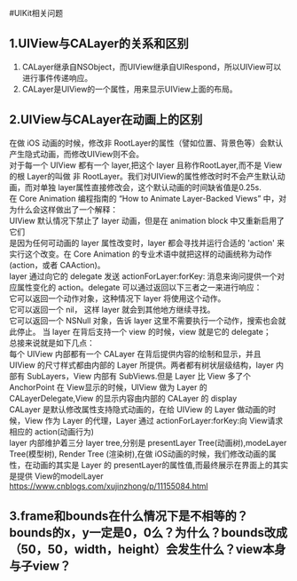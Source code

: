 #UIKit相关问题
## 1.UIView与CALayer的关系和区别
1. CALayer继承自NSObject，而UIView继承自UIRespond，所以UIView可以进行事件传递响应。
1. CALayer是UIView的一个属性，用来显示UIView上面的布局。

## 2.UIView与CALayer在动画上的区别
在做 iOS 动画的时候，修改非 RootLayer的属性（譬如位置、背景色等）会默认产生隐式动画，而修改UIView则不会。  
对于每一个 UIView 都有一个 layer,把这个 layer 且称作RootLayer,而不是 View 的根 Layer的叫做 非 RootLayer。我们对UIView的属性修改时时不会产生默认动画，而对单独 layer属性直接修改会，这个默认动画的时间缺省值是0.25s.  
在 Core Animation 编程指南的 “How to Animate Layer-Backed Views” 中，对为什么会这样做出了一个解释：  
UIView 默认情况下禁止了 layer 动画，但是在 animation block 中又重新启用了它们  
是因为任何可动画的 layer 属性改变时，layer 都会寻找并运行合适的 'action' 来实行这个改变。在 Core Animation 的专业术语中就把这样的动画统称为动作 (action，或者 CAAction)。  
layer 通过向它的 delegate 发送 actionForLayer:forKey: 消息来询问提供一个对应属性变化的 action。delegate 可以通过返回以下三者之一来进行响应：  
它可以返回一个动作对象，这种情况下 layer 将使用这个动作。  
它可以返回一个 nil， 这样 layer 就会到其他地方继续寻找。  
它可以返回一个 NSNull 对象，告诉 layer 这里不需要执行一个动作，搜索也会就此停止。
当 layer 在背后支持一个 view 的时候，view 就是它的 delegate；  
总接来说就是如下几点：  
每个 UIView 内部都有一个 CALayer 在背后提供内容的绘制和显示，并且 UIView 的尺寸样式都由内部的 Layer 所提供。两者都有树状层级结构，layer 内部有 SubLayers，View 内部有 SubViews.但是 Layer 比 View 多了个AnchorPoint
在 View显示的时候，UIView 做为 Layer 的 CALayerDelegate,View 的显示内容由内部的 CALayer 的 display  
CALayer 是默认修改属性支持隐式动画的，在给 UIView 的 Layer 做动画的时候，View 作为 Layer 的代理，Layer 通过 actionForLayer:forKey:向 View请求相应的 action(动画行为)  
layer 内部维护着三分 layer tree,分别是 presentLayer Tree(动画树),modeLayer Tree(模型树), Render Tree (渲染树),在做 iOS动画的时候，我们修改动画的属性，在动画的其实是 Layer 的 presentLayer的属性值,而最终展示在界面上的其实是提供 View的modelLayer
https://www.cnblogs.com/xujinzhong/p/11155084.html
## 3.frame和bounds在什么情况下是不相等的？bounds的x，y一定是0，0么？为什么？bounds改成（50，50，width，height）会发生什么？view本身与子view？

